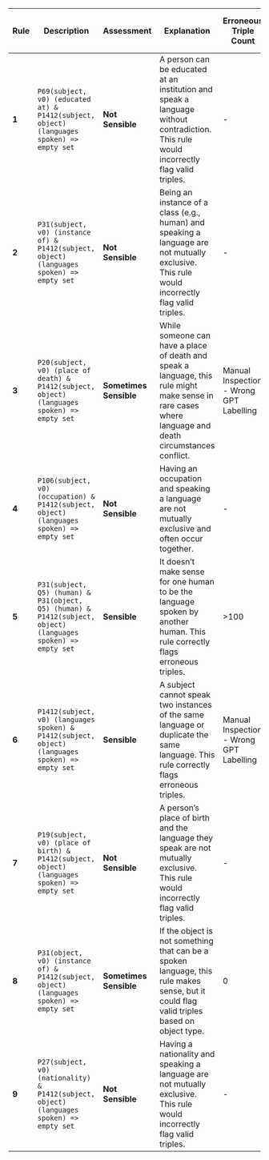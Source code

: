 <table>
  <thead>
    <tr>
      <th>Rule</th>
      <th>Description</th>
      <th>Assessment</th>
      <th>Explanation</th>
      <th>Erroneous Triple Count</th>
      <th>Sample Incorrect Wikidata Triple</th>
    </tr>
  </thead>
  <tbody>
    <tr>
      <td><strong>1</strong></td>
      <td><code>P69(subject, v0) (educated at) & P1412(subject, object) (languages spoken) => empty set</code></td>
      <td><strong>Not Sensible</strong></td>
      <td>A person can be educated at an institution and speak a language without contradiction. This rule would incorrectly flag valid triples.</td>
      <td>-</td>
      <td>-</td>
    </tr>
    <tr>
      <td><strong>2</strong></td>
      <td><code>P31(subject, v0) (instance of) & P1412(subject, object) (languages spoken) => empty set</code></td>
      <td><strong>Not Sensible</strong></td>
      <td>Being an instance of a class (e.g., human) and speaking a language are not mutually exclusive. This rule would incorrectly flag valid triples.</td>
      <td>-</td>
      <td>-</td>
    </tr>
    <tr>
      <td><strong>3</strong></td>
      <td><code>P20(subject, v0) (place of death) & P1412(subject, object) (languages spoken) => empty set</code></td>
      <td><strong>Sometimes Sensible</strong></td>
      <td>While someone can have a place of death and speak a language, this rule might make sense in rare cases where language and death circumstances conflict.</td>
      <td>Manual Inspection - Wrong GPT Labelling</td>
      <td>Not Sensible</td>
    </tr>
    <tr>
      <td><strong>4</strong></td>
      <td><code>P106(subject, v0) (occupation) & P1412(subject, object) (languages spoken) => empty set</code></td>
      <td><strong>Not Sensible</strong></td>
      <td>Having an occupation and speaking a language are not mutually exclusive and often occur together.</td>
      <td>-</td>
      <td>-</td>
    </tr>
    <tr>
      <td><strong>5</strong></td>
      <td><code>P31(subject, Q5) (human) & P31(object, Q5) (human) & P1412(subject, object) (languages spoken) => empty set</code></td>
      <td><strong>Sensible</strong></td>
      <td>It doesn’t make sense for one human to be the language spoken by another human. This rule correctly flags erroneous triples.</td>
      <td> >100 </td>
      <td>Nicolas Defuisseaux (Q15879794) languages spoken, written or signed Fernand Defuisseaux (Q3069112)</td>
    </tr>
    <tr>
      <td><strong>6</strong></td>
      <td><code>P1412(subject, v0) (languages spoken) & P1412(subject, object) (languages spoken) => empty set</code></td>
      <td><strong>Sensible</strong></td>
      <td>A subject cannot speak two instances of the same language or duplicate the same language. This rule correctly flags erroneous triples.</td>
      <td>Manual Inspection - Wrong GPT Labelling</td>
      <td>Not Sensible</td>
    </tr>
    <tr>
      <td><strong>7</strong></td>
      <td><code>P19(subject, v0) (place of birth) & P1412(subject, object) (languages spoken) => empty set</code></td>
      <td><strong>Not Sensible</strong></td>
      <td>A person’s place of birth and the language they speak are not mutually exclusive. This rule would incorrectly flag valid triples.</td>
      <td>-</td>
      <td>-</td>
    </tr>
    <tr>
      <td><strong>8</strong></td>
      <td><code>P31(object, v0) (instance of) & P1412(subject, object) (languages spoken) => empty set</code></td>
      <td><strong>Sometimes Sensible</strong></td>
      <td>If the object is not something that can be a spoken language, this rule makes sense, but it could flag valid triples based on object type.</td>
      <td>0</td>
      <td>-</td>
    </tr>
    <tr>
      <td><strong>9</strong></td>
      <td><code>P27(subject, v0) (nationality) & P1412(subject, object) (languages spoken) => empty set</code></td>
      <td><strong>Not Sensible</strong></td>
      <td>Having a nationality and speaking a language are not mutually exclusive. This rule would incorrectly flag valid triples.</td>
      <td>-</td>
      <td>-</td>
    </tr>
  </tbody>
</table>
